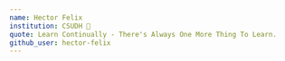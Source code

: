 ```yaml
---
name: Hector Felix
institution: CSUDH 🚩 
quote: Learn Continually - There's Always One More Thing To Learn.
github_user: hector-felix
---
```

